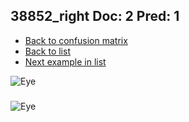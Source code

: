 ## 38852_right Doc: 2 Pred: 1
- [Back to confusion matrix](https://github.com/juliandewit/kaggle_retinopathy/blob/master/matrix.md)
- [Back to list](https://github.com/juliandewit/kaggle_retinopathy/blob/master/lists/21/list.md)
- [Next example in list](https://github.com/juliandewit/kaggle_retinopathy/blob/master/lists/21/38/3888_left.md)

![Eye](https://retinopaty.blob.core.windows.net/size1024/38852_right_2.jpeg)

### 

![Eye]()
